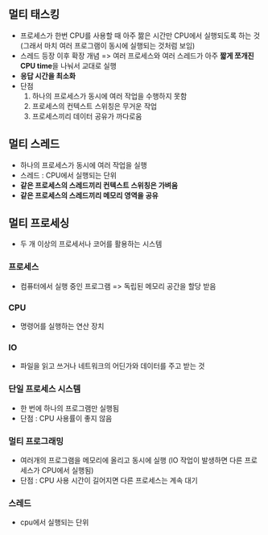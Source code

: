 ## 멀티 태스킹
- 프로세스가 한번 CPU를 사용할 때 아주 짦은 시간만 CPU에서 실행되도록 하는 것 (그래서 마치 여러 프로그램이 동시에 실행되는 것처럼 보임)
- 스레드 등장 이후 확장 개념 => 여러 프로세스와 여러 스레드가 아주 **짧게 쪼개진 CPU time**을 나눠서 교대로 실행
- **응답 시간을 최소화**
- 단점
  1. 하나의 프로세스가 동시에 여러 작업을 수행하지 못함
  2. 프로세스의 컨텍스트 스위칭은 무거운 작업
  3. 프로세스끼리 데이터 공유가 까다로움

## 멀티 스레드
- 하나의 프로세스가 동시에 여러 작업을 실행
- 스레드 : CPU에서 실행되는 단위
- **같은 프로세스의 스레드끼리 컨텍스트 스위칭은 가벼움**
- **같은 프로세스의 스레드끼리 메모리 영역을 공유**

## 멀티 프로세싱
- 두 개 이상의 프로세서나 코어를 활용하는 시스템


### 프로세스
- 컴퓨터에서 실행 중인 프로그램 => 독립된 메모리 공간을 할당 받음

### CPU
- 명령어를 실행하는 연산 장치

### IO
- 파일을 읽고 쓰거나 네트워크의 어딘가와 데이터를 주고 받는 것

### 단일 프로세스 시스템
- 한 번에 하나의 프로그램만 실행됨
- 단점 : CPU 사용률이 좋지 않음

### 멀티 프로그래밍
- 여러개의 프로그램을 메모리에 올리고 동시에 실행 (IO 작업이 발생하면 다른 프로세스가 CPU에서 실행됨)
- 단점 : CPU 사용 시간이 길어지면 다른 프로세스는 계속 대기

### 스레드
- cpu에서 실행되는 단위
